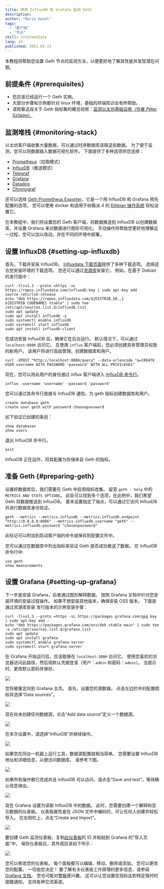 ```yaml
---
title: 使用 InfluxDB 和 Grafana 监测 Geth
description:
author: "Mario Havel"
tags:
  - "客户端"
  - "节点"
skill: intermediate
lang: zh
published: 2021-01-13
---
```


本教程将帮助您设置 Geth 节点的监测方法，以便更好地了解其性能并发现潜在问题。

## 前提条件 \{#prerequisites}

- 您应该已经运行一个 Geth 实例。
- 大部分步骤和示例都针对 linux 环境，基础的终端知识会有所帮助。
- 请观看这段关于 Geth 指标集的概览视频：[监测以太坊基础设施（作者 Péter Szilágyi）](https://www.youtube.com/watch?v=cOBab8IJMYI)

## 监测堆栈 \{#monitoring-stack}

以太坊客户端收集大量数据，可以通过时序数据库读取这些数据。 为了便于监测，您可以将数据输入数据可视化软件。 下面提供了多种选项供您选择：

- [Prometheus](https://prometheus.io/)（拉取模式）
- [InfluxDB](https://www.influxdata.com/get-influxdb/)（推送模式）
- [Telegraf](https://www.influxdata.com/get-influxdb/)
- [Grafana](https://www.grafana.com/)
- [Datadog](https://www.datadoghq.com/)
- [Chronograf](https://www.influxdata.com/time-series-platform/chronograf/)

还可以选择 [Geth Prometheus Exporter](https://github.com/hunterlong/gethexporter)，它是一个用 InfluxDB 和 Grafana 预先配置的选项。 您可以使用 docker 和适用于树莓派 4 的 [Ethbian 操作系统](https://ethbian.org/index.html) 轻松设置它。

在本教程中，我们将设置您的 Geth 客户端，将数据推送到 InfluxDB 以创建数据库，并设置 Grafana 来对数据进行图形可视化。 手动操作将帮助您更好地理解这一过程，您可以加以改动，并在不同的环境中部署。

## 设置 InfluxDB \{#setting-up-influxdb}

首先，下载并安装 InfluxDB。 [Influxdata 下载页面](https://portal.influxdata.com/downloads/)提供了多种下载选项。 选择适合您安装环境的下载选项。 您还可以通过[资源库](https://repos.influxdata.com/)安装它。 例如，在基于 Debian 的发行版中：

```
curl -tlsv1.3 --proto =https -sL https://repos.influxdata.com/influxdb.key | sudo apt-key add
source /etc/lsb-release
echo "deb https://repos.influxdata.com/${DISTRIB_ID,,} ${DISTRIB_CODENAME} stable" | sudo tee /etc/apt/sources.list.d/influxdb.list
sudo apt update
sudo apt install influxdb -y
sudo systemctl enable influxdb
sudo systemctl start influxdb
sudo apt install influxdb-client
```

在成功安装 InfluxDB 后，确保它在后台运行。 默认情况下，可以通过 `localhost:8086` 访问它。 在使用 `influx` 客户端前，您必须创建具有管理员权限的新用户。 该用户将进行高级管理，创建数据库和用户。

```
curl -XPOST "http://localhost:8086/query" --data-urlencode "q=CREATE USER username WITH PASSWORD 'password' WITH ALL PRIVILEGES"
```

现在，您可以用此用户的身份通过 influx 客户端进入 [InfluxDB 命令行](https://docs.influxdata.com/influxdb/v1.8/tools/shell/)。

```
influx -username 'username' -password 'password'
```

您可以通过其命令行直接与 InfluxDB 通信，为 geth 指标创建数据库和用户。

```
create database geth
create user geth with password choosepassword
```

如下验证已创建的条目：

```
show databases
show users
```

退出 InfluxDB 命令行。

```
exit
```

InfluxDB 正在运作，将其配置为存储来自 Geth 的指标。

## 准备 Geth \{#preparing-geth}

设置好数据库后，我们需要在 Geth 中启用指标收集。 留意 `geth - help` 中的 `METRICS AND STATS OPTIONS`。 此处可以找到多个选项，在此例中，我们希望 Geth 将数据推送到 InfluxDB。 基本设置指定了端点，可以通过它访问 InfluxDB 并进行数据库身份验证。

```
geth --metrics --metrics.influxdb --metrics.influxdb.endpoint "http://0.0.0.0:8086" --metrics.influxdb.username "geth" --metrics.influxdb.password "chosenpassword"
```

此标记可以附加到启动客户端的命令或保存到配置文件中。

您可以通过在数据库中列出指标来验证 Geth 是否成功推送了数据。 在 InfluxDB 命令行中:

```
use geth
show measurements
```

## 设置 Grafana \{#setting-up-grafana}

下一步是安装 Grafana，后者通过图形解释数据。 按照 Grafana 文档中针对您安装环境的安装过程操作。 如果不想安装其他版本，确保安装 OSS 版本。 下面是通过资源库安装 发行版本的示例安装步骤：

```
curl -tlsv1.3 --proto =https -sL https://packages.grafana.com/gpg.key | sudo apt-key add -
echo "deb https://packages.grafana.com/oss/deb stable main" | sudo tee -a /etc/apt/sources.list.d/grafana.list
sudo apt update
sudo apt install grafana
sudo systemctl enable grafana-server
sudo systemctl start grafana-server
```

在 Grafana 开始运行后，应该能够在 `localhost:3000` 访问它。 使用您喜欢的浏览器访问此路径，然后用默认凭据登录（用户：`admin` 和密码：`admin`）。 当提示时，更改默认密码并保存。

![](./grafana1.png)

您将被重定向到 Grafana 主页。 首先，设置您的源数据。 点击左边栏中的配置图标并选择“Data sources”。

![](./grafana2.png)

现在尚未创建任何数据源，点击“Add data source”定义一个数据源。

![](./grafana3.png)

在本次设置中，请选择“InfluxDB”并继续操作。

![](./grafana4.png)

如果您在同台一机器上运行工具，数据源配置就相当简单。 您需要设置 InfluxDB 地址和详细信息，以便访问数据库。 请参考下图。

![](./grafana5.png)

如果所有操作都已完成并且 InfluxDB 可以访问，请点击“Save and test”，等待确认信息弹出。

![](./grafana6.png)

现在 Grafana 设置为读取 InfluxDB 中的数据。 此时，您需要创建一个解释和显示数据的仪表板。 仪表板属性是在 JSON 文件中编码的，可让任何人创建并轻松导入。 在左侧栏上，点击“Create and Import”。

![](./grafana7.png)

要创建 Geth 监测仪表板，复制[此仪表板](https://grafana.com/grafana/dashboards/13877/)的 ID 并粘贴到 Grafana 的“导入页面”中。 保存仪表板后，其外观应该如下所示：

![](./grafana8.png)

您可以修改您的仪表板。 每个面板都可以编辑、移动、删除或添加。 您可以更改您的配置。 一切由您决定！ 要了解有关仪表板工作原理的更多信息，请参阅 [Grafana 文档](https://grafana.com/docs/grafana/latest/dashboards/)。 您也可能对[警报](https://grafana.com/docs/grafana/latest/alerting/)感兴趣。 这可以让您设置在指标达到特定值时的提醒通知。 支持各种交流渠道。
